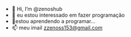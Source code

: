 - 👋 Hi, I’m @zenoshub
- 👀 eu estou interessado em fazer programação
- 🌱estou aprendendo a programar...
- 📫 meu imail zzenoss153@gmail.com
<!---
zenoshub/zenoshub is a ✨ special ✨ repository because its `README.md` (this file) appears on your GitHub profile.
You can click the Preview link to take a look at your changes.
--->
